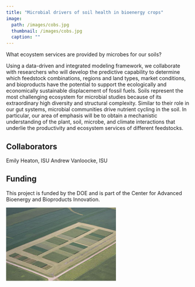 ```yaml
---
title: "Microbial drivers of soil health in bioenergy crops"
image: 
  path: /images/cobs.jpg
  thumbnail: /images/cobs.jpg
  caption: ""
---
```


What ecoystem services are provided by microbes for our soils?

Using a data-driven and integrated modeling framework, we collaborate with researchers who will develop the predictive capability to determine which feedstock combinations, regions and land types, market conditions, and bioproducts have the potential to support the ecologically and economically sustainable displacement of fossil fuels. Soils represent the most challenging ecosystem for microbial studies because of its extraordinary high diversity and structural complexity. Similar to their role in our gut systems, microbial communities drive nutrient cycling in the soil. In particular, our area of emphasis will be to obtain a mechanistic understanding of the plant, soil, microbe, and climate interactions that underlie the productivity and ecosystem services of different feedstocks.

## Collaborators
Emily Heaton, ISU
Andrew Vanloocke, ISU

## Funding

This project is funded by the DOE and is part of the Center for Advanced Bioenergy and Bioproducts Innovation.

![COBS site](https://raw.githubusercontent.com/germs-lab/germs-lab.github.com/master/images/cobs.jpg)


